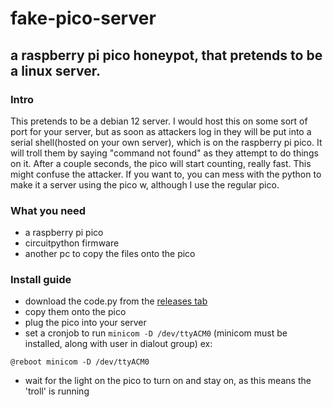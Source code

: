 # fake-pico-server
## a raspberry pi pico honeypot, that pretends to be a linux server.

### Intro
This pretends to be a debian 12 server. I would host this on some sort of port for your server, but as soon as attackers log in they will be put into a serial shell(hosted on your own server), which is on the raspberry pi pico. It will troll them by saying "command not found" as they attempt to do things on it. After a couple seconds, the pico will start counting, really fast. This might confuse the attacker. If you want to, you can mess with the python to make it a server using the pico w, although I use the regular pico. 

### What you need
- a raspberry pi pico
- circuitpython firmware
- another pc to copy the files onto the pico

### Install guide
- download the code.py from the [releases tab](/releases)
- copy them onto the pico
- plug the pico into your server
- set a cronjob to run `minicom -D /dev/ttyACM0` (minicom must be installed, along with user in dialout group)
ex:
```shell 
@reboot minicom -D /dev/ttyACM0
```
- wait for the light on the pico to turn on and stay on, as this means the 'troll' is running
